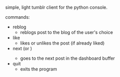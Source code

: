 simple, light tumblr client for the python console.

commands:
* reblog
    * reblogs post to the blog of the user's choice
* like
    * likes or unlikes the post (if already liked)
* next (or <enter>)
    * goes to the next post in the dashboard buffer
* quit
    * exits the program

